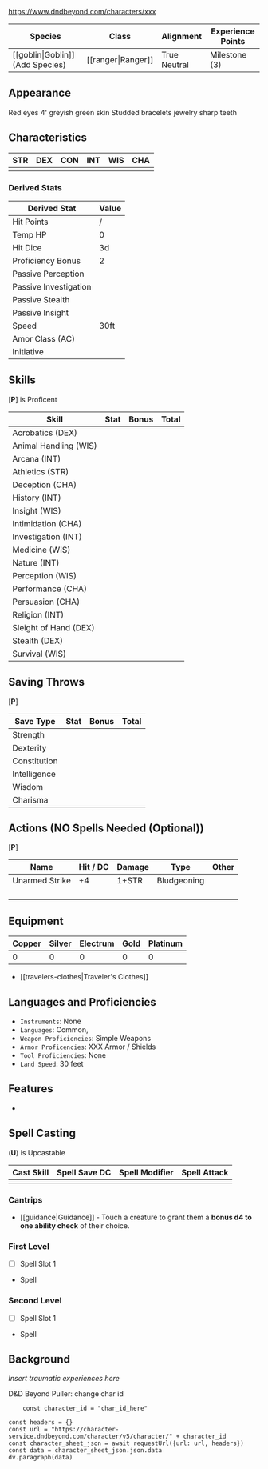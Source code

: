 https://www.dndbeyond.com/characters/xxx

| Species                          | Class              | Alignment    | Experience Points |
| -------------------------------- | ------------------ | ------------ | ----------------- |
| [[goblin\|Goblin]] (Add Species) | [[ranger\|Ranger]] | True Neutral | Milestone (3)     |
## Appearance

Red eyes
4'
greyish green skin
Studded bracelets jewelry
sharp teeth
## Characteristics

| STR | DEX | CON | INT | WIS | CHA |
| --- | --- | --- | --- | --- | --- |
|     |     |     |     |     |     |

### Derived Stats

| Derived Stat          | Value |
| --------------------- | ----- |
| Hit Points            | /     |
| Temp HP               | 0     |
| Hit Dice              | 3d    |
| Proficiency Bonus     | 2     |
| Passive Perception    |       |
| Passive Investigation |       |
| Passive Stealth       |       |
| Passive Insight       |       |
| Speed                 | 30ft  |
| Amor Class (AC)       |       |
| Initiative            |       |

## Skills
[**P**] is Proficent

| Skill                 | Stat | Bonus | Total |
| --------------------- | ---- | ----- | ----- |
| Acrobatics (DEX)      |      |       |       |
| Animal Handling (WIS) |      |       |       |
| Arcana (INT)          |      |       |       |
| Athletics (STR)       |      |       |       |
| Deception (CHA)       |      |       |       |
| History (INT)         |      |       |       |
| Insight (WIS)         |      |       |       |
| Intimidation (CHA)    |      |       |       |
| Investigation (INT)   |      |       |       |
| Medicine (WIS)        |      |       |       |
| Nature (INT)          |      |       |       |
| Perception (WIS)      |      |       |       |
| Performance (CHA)     |      |       |       |
| Persuasion (CHA)      |      |       |       |
| Religion (INT)        |      |       |       |
| Sleight of Hand (DEX) |      |       |       |
| Stealth (DEX)         |      |       |       |
| Survival (WIS)        |      |       |       |

## Saving Throws
[**P**]

| Save Type    | Stat | Bonus | Total |
| ------------ | ---- | ----- | ----- |
| Strength     |      |       |       |
| Dexterity    |      |       |       |
| Constitution |      |       |       |
| Intelligence |      |       |       |
| Wisdom       |      |       |       |
| Charisma     |      |       |       |

## Actions (NO Spells Needed (Optional))
[**P**]

| Name           | Hit / DC | Damage | Type        | Other |
| -------------- | -------- | ------ | ----------- | ----- |
| Unarmed Strike | +4       | 1+STR  | Bludgeoning |       |
|                |          |        |             |       |
|                |          |        |             |       |
|                |          |        |             |       |
|                |          |        |             |       |

## Equipment

| Copper | Silver | Electrum | Gold | Platinum |
| ------ | ------ | -------- | ---- | -------- |
| 0      | 0      | 0        | 0    | 0        |

* [[travelers-clothes|Traveler's Clothes]]

## Languages and Proficiencies

* `Instruments`: None
* `Languages`: Common, 
* `Weapon Proficiencies`: Simple Weapons
* `Armor Proficencies`: XXX Armor / Shields
* `Tool Proficiencies`: None
* `Land Speed`: 30 feet

## Features

* 

## Spell Casting
(**U**) is Upcastable

| Cast Skill | Spell Save DC | Spell Modifier | Spell Attack |
| ---------- | ------------- | -------------- | ------------ |
|            |               |                |              |

### Cantrips

* [[guidance|Guidance]] - Touch a creature to grant them a **bonus d4 to one ability check** of their choice.

### First Level

* [ ] Spell Slot 1
* Spell

### Second Level

* [ ] Spell Slot 1
* Spell

## Background

*Insert traumatic experiences here*


D&D Beyond Puller: change char id
```dataviewjs
	const character_id = "char_id_here"

const headers = {}
const url = "https://character-service.dndbeyond.com/character/v5/character/" + character_id
const character_sheet_json = await requestUrl({url: url, headers})
const data = character_sheet_json.json.data
dv.paragraph(data)
```
